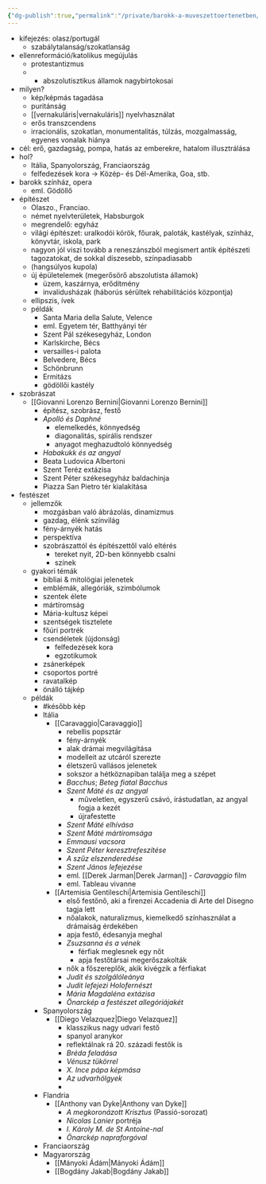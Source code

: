 ```yaml
---
{"dg-publish":true,"permalink":"/private/barokk-a-muveszettoertenetben/"}
---
```


- kifejezés: olasz/portugál
	- szabálytalanság/szokatlanság
- ellenreformáció/katolikus megújulás
	- protestantizmus
	- + abszolutisztikus államok nagybirtokosai
- milyen?
	- kép/képmás tagadása
	- puritánság
	- [[vernakuláris\|vernakuláris]] nyelvhasználat
	- erős transzcendens
	- irracionális, szokatlan, monumentalitás, túlzás, mozgalmasság, egyenes vonalak hiánya
- cél: erő, gazdagság, pompa, hatás az emberekre, hatalom illusztrálása
- hol?
	- Itália, Spanyolország, Franciaország
	- felfedezések kora -> Közép- és Dél-Amerika, Goa, stb.
- barokk színház, opera
	- eml. Gödöllő
- építészet
	- Olaszo., Franciao.
	- német nyelvterületek, Habsburgok
	- megrendelő: egyház
	- világi építészet: uralkodói körök, főurak, paloták, kastélyak, színház, könyvtár, iskola, park
	- nagyon jól viszi tovább a reneszánszból megismert antik építészeti tagozatokat, de sokkal díszesebb, színpadiasabb
	- (hangsúlyos kupola)
	- új épületelemek (megerősörő abszolutista államok)
		- üzem, kaszárnya, erődítmény
		- invalidusházak (háborús sérültek rehabilitációs központja)
	- ellipszis, ívek
	- példák
		- Santa Maria della Salute, Velence
		- eml. Egyetem tér, Batthyányi tér
		- Szent Pál székesegyház, London
		- Karlskirche, Bécs
		- versailles-i palota
		- Belvedere, Bécs
		- Schönbrunn
		- Ermitázs
		- gödöllői kastély
- szobrászat
	- [[Giovanni Lorenzo Bernini\|Giovanni Lorenzo Bernini]]
		- építész, szobrász, festő
		- *Apolló és Daphné*
			- elemelkedés, könnyedség
			- diagonalitás, spirális rendszer
			- anyagot meghazudtoló könnyedség
		- *Habakukk és az angyal*
		- Beata Ludovica Albertoni
		- Szent Teréz extázisa
		- Szent Péter székesegyház baldachinja
		- Piazza San Pietro tér kialakítása
- festészet
	- jellemzők
		- mozgásban való ábrázolás, dinamizmus
		- gazdag, élénk színvilág
		- fény-árnyék hatás
		- perspektíva
		- szobrászattól és építészettől való eltérés
			- tereket nyit, 2D-ben könnyebb csalni
			- színek
	- gyakori témák
		- bibliai & mitolögiai jelenetek
		- emblémák, allegóriák, szimbólumok
		- szentek élete
		- mártíromság
		- Mária-kultusz képei
		- szentségek tisztelete
		- főúri portrék
		- csendéletek (újdonság)
			- felfedezések kora
			- egzotikumok
		- zsánerképek
		- csoportos portré
		- ravatalkép
		- önálló tájkép
	- példák
		- #később kép
		- Itália
			- [[Caravaggio\|Caravaggio]]
				- rebellis popsztár
				- fény-árnyék
				- alak drámai megvilágítása
				- modelleit az utcáról szerezte
				- életszerű vallásos jelenetek
				- sokszor a hétköznapiban találja meg a szépet
				- *Bacchus*; *Beteg fiatal Bacchus*
				- *Szent Máté és az angyal*
					- műveletlen, egyszerű csávó, írástudatlan, az angyal fogja a kezét
					- újrafestette
				- *Szent Máté elhívása*
				- *Szent Máté mártíromsága*
				- *Emmausi vacsora*
				- *Szent Péter keresztrefeszítése*
				- *A szűz elszenderedése*
				- *Szent János lefejezése*
				- eml. [[Derek Jarman\|Derek Jarman]] - *Caravaggio* film
				- eml. Tableau vivanne
			- [[Artemisia Gentileschi\|Artemisia Gentileschi]]
				- első festőnő, aki a firenzei Accadenia di Arte del Disegno tagja lett
				- nőalakok, naturalizmus, kiemelkedő színhasználat a drámaiság érdekében
				- apja festő, édesanyja meghal
				- *Zsuzsanna és a vének*
					- férfiak meglesnek egy nőt
					- apja festőtársai megerőszakolták
				- nők a főszereplők, akik kivégzik a férfiakat
				- *Judit és szolgálóleánya*
				- *Judit lefejezi Holofernészt*
				- *Mária Magdaléna extázisa*
				- *Önarckép a festészet allegóriájakét*
		- Spanyolország
			- [[Diego Velazquez\|Diego Velazquez]]
				- klasszikus nagy udvari festő
				- spanyol aranykor
				- reflektálnak rá 20. századi festők is
				- *Bréda feladása*
				- *Vénusz tükörrel*
				- *X. Ince pápa képmása*
				- *Az udvarhölgyek*
				- 
		- Flandria
			- [[Anthony van Dyke\|Anthony van Dyke]]
				- *A megkoronázott Krisztus* (Passió-sorozat)
				- *Nicolas Lanier* portréja
				- *I. Károly M. de St Antoine-nal*
				- *Önarckép napraforgóval*
		- Franciaország
		- Magyarország
			- [[Mányoki Ádám\|Mányoki Ádám]]
			- [[Bogdány Jakab\|Bogdány Jakab]]